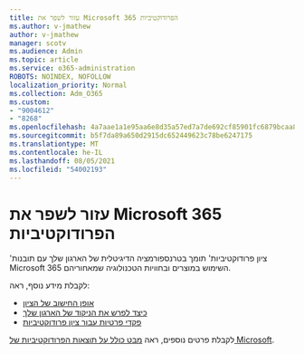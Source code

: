 ```yaml
---
title: עזור לשפר את Microsoft 365 הפרודוקטיביות
ms.author: v-jmathew
author: v-jmathew
manager: scotv
ms.audience: Admin
ms.topic: article
ms.service: o365-administration
ROBOTS: NOINDEX, NOFOLLOW
localization_priority: Normal
ms.collection: Adm_O365
ms.custom:
- "9004612"
- "8268"
ms.openlocfilehash: 4a7aae1a1e95aa6e8d35a57ed7a7de692cf85901fc6879bcaa8dade37456eba3
ms.sourcegitcommit: b5f7da89a650d2915dc652449623c78be6247175
ms.translationtype: MT
ms.contentlocale: he-IL
ms.lasthandoff: 08/05/2021
ms.locfileid: "54002193"
---
```

# <a name="help-improve-microsoft-365-productivity"></a>עזור לשפר את Microsoft 365 הפרודוקטיביות

'ציון פרודוקטיביות' תומך בטרנספורמציה הדיגיטלית של הארגון שלך עם תובנות Microsoft 365 השימוש במוצרים ובחוויות הטכנולוגיה שמאחוריהם.

לקבלת מידע נוסף, ראה:

- [אופן החישוב של הציון](https://docs.microsoft.com/microsoft-365/admin/productivity/productivity-score)
- [כיצד לפרש את הניקוד של הארגון שלך](https://docs.microsoft.com/microsoft-365/admin/productivity/productivity-score)
- [פקדי פרטיות עבור ציון פרודוקטיביות](https://docs.microsoft.com/microsoft-365/admin/productivity/privacy)

לקבלת פרטים נוספים, ראה [מבט כולל על תוצאות הפרודוקטיביות של Microsoft](https://docs.microsoft.com/microsoft-365/admin/productivity/productivity-score).
